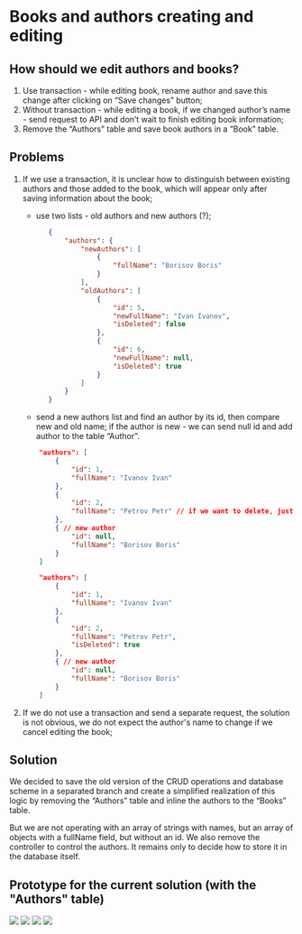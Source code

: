 # Books and authors creating and editing

## How should we edit authors and books?
1. Use transaction - while editing book, rename author and save this change after clicking on “Save changes” button;
2. Without transaction - while editing a book, if we changed author’s name - send request to API and don’t wait to finish editing book information;
3. Remove the “Authors” table and save book authors in a “Book” table.

## Problems
1. If we use a transaction, it is unclear how to distinguish between existing authors and those added to the book, which will appear only after saving information about the book;
   - use two lists - old authors and new authors (?);
     ```json
        {
            "authors": {
                "newAuthors": [
                    {
                        "fullName": "Borisov Boris"
                    }
                ],
                "oldAuthors": [
                    {
                        "id": 5,
                        "newFullName": "Ivan Ivanov",
                        "isDeleted": false
                    },
                    {
                        "id": 6,
                        "newFullName": null,
                        "isDeleted": true
                    }
                ]
            }
        }
     ```
   - send a new authors list and find an author by its id, then compare new and old name; if the author is new - we can send null id and add author to the table “Author”.
    ```json
        "authors": [
            {
                "id": 1,
                "fullName": "Ivanov Ivan"
            },
            {
                "id": 2,
                "fullName": "Petrov Petr" // if we want to delete, just not include in the list
            },
            { // new author
                "id": null,
                "fullName": "Borisov Boris"
            }
        ]
    ```
    ```json
        "authors": [
            {
                "id": 1,
                "fullName": "Ivanov Ivan"
            },
            {
                "id": 2,
                "fullName": "Petrov Petr",
                "isDeleted": true
            },
            { // new author
                "id": null, 
                "fullName": "Borisov Boris"
            }
        ]
    ```

2. If we do not use a transaction and send a separate request, the solution is not obvious, we do not expect the author's name to change if we cancel editing the book;

## Solution
We decided to save the old version of the CRUD operations and database scheme in a separated branch and create a simplified realization of this logic by removing the “Authors” table and inline the authors to the “Books” table.

But we are not operating with an array of strings with names, but an array of objects with a fullName field, but without an id. We also remove the controller to control the authors. It remains only to decide how to store it in the database itself.

## Prototype for the current solution (with the "Authors" table)
![](images/2024-12-18/1.png)
![](images/2024-12-18/2.png)
![](images/2024-12-18/3.png)
![](images/2024-12-18/4.png)
